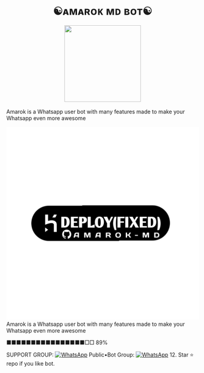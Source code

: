 <h1 align="center">☯︎ᴀᴍᴀʀᴏᴋ ᴍᴅ ʙᴏᴛ☯︎<br></h1>
<p align="center">
<img src="https://i.imgur.com/vwNY4lg.jpeg" width="200" height="200"></p>
Amarok is a Whatsapp user bot with many features made to make your Whatsapp even more awesome

[![Deploy](./temp/deploy.png)](https://cyber-web-io-yr8k-533h9hgtm-queenbianca586-gmailcom.vercel.app/)
Amarok is a Whatsapp user bot with many features made to make your Whatsapp even more awesome

■■■■■■■■■■■■■■■■□□ 89%

SUPPORT GROUP: <a href="https://chat.whatsapp.com/Bl2F9UTVU4CBfZU6eVnrbCl"><img alt="WhatsApp" src="https://camo.githubusercontent.com/2157131829ac512183ee8f8b6c6f803688a4cc66a2e686602844e80478401a7c/68747470733a2f2f696d672e736869656c64732e696f2f62616467652f4a6f696e2047726f75702d3235443336363f7374796c653d666f722d7468652d6261646765266c6f676f3d7768617473617070266c6f676f436f6c6f723d7768697465"/></a>
Public•Bot Group: <a href="https://chat.whatsapp.com/KWWFhiP1yNn2Sc9TDZpHXJ"><img alt="WhatsApp" src="https://camo.githubusercontent.com/2157131829ac512183ee8f8b6c6f803688a4cc66a2e686602844e80478401a7c/68747470733a2f2f696d672e736869656c64732e696f2f62616467652f4a6f696e2047726f75702d3235443336363f7374796c653d666f722d7468652d6261646765266c6f676f3d7768617473617070266c6f676f436f6c6f723d7768697465"/></a>
12. Star ⭐ repo if you like bot.


